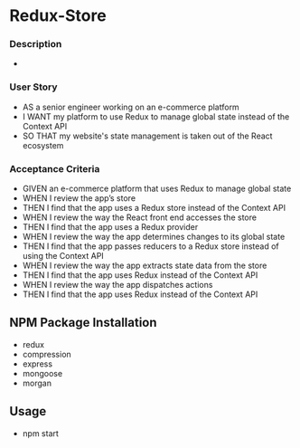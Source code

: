 # Redux-Store

### Description
- 

### User Story
- AS a senior engineer working on an e-commerce platform
- I WANT my platform to use Redux to manage global state instead of the Context API
- SO THAT my website's state management is taken out of the React ecosystem 

### Acceptance Criteria
- GIVEN an e-commerce platform that uses Redux to manage global state
- WHEN I review the app’s store
- THEN I find that the app uses a Redux store instead of the Context API
- WHEN I review the way the React front end accesses the store
- THEN I find that the app uses a Redux provider
- WHEN I review the way the app determines changes to its global state
- THEN I find that the app passes reducers to a Redux store instead of using the Context API
- WHEN I review the way the app extracts state data from the store
- THEN I find that the app uses Redux instead of the Context API
- WHEN I review the way the app dispatches actions
- THEN I find that the app uses Redux instead of the Context API

## NPM Package Installation
- redux
- compression
- express
- mongoose
- morgan

## Usage
- npm start
